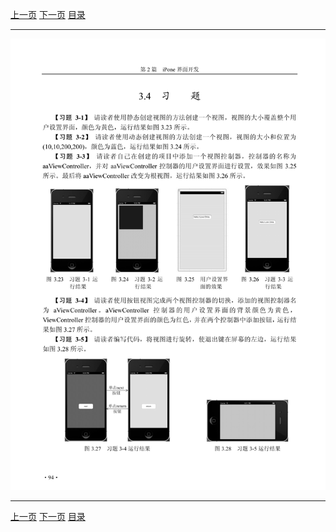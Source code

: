 [上一页](105.md) [下一页](107.md) [目录](../README.md)

***

![106](../images/106.png)

***

[上一页](105.md) [下一页](107.md) [目录](../README.md)